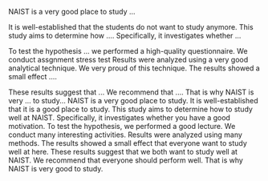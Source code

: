 
NAIST is a very good place to study ...

It is well-established that the students do not want to study anymore. This study aims to determine how .... Specifically, it investigates whether ... 


To test the hypothesis ... we performed a high-quality questionnaire. 
We conduct assgnment stress test
Results were analyzed using a very good analytical technique. We very proud of this technique. The results showed a small effect .... 


These results suggest that ... We recommend that .... That is why NAIST is very ... to study...
NAIST is a very good place to study. It is well-established that it is a good place to study. This study aims to determine how to study well at NAIST. Specifically, it investigates whether you have a good motivation.
To test the hypothesis, we performed a good lecture.  We conduct many interesting activities. Results were analyzed using many methods. The results showed a small effect that everyone want to study well at here.
These results suggest that we both want to study well at NAIST. We recommend that everyone should perform well. That is why NAIST is very good to study.
